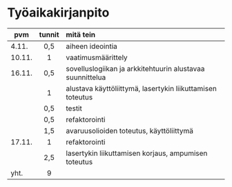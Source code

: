 # Työaikakirjanpito

| pvm   | tunnit | mitä tein |
| --- | :---: | :--- |
| 4.11. | 0,5 | aiheen ideointia
| 10.11.| 1   | vaatimusmäärittely
| 16.11.| 0,5 | sovelluslogiikan ja arkkitehtuurin alustavaa suunnittelua
|       | 1   | alustava käyttöliittymä, lasertykin liikuttamisen toteutus
|       | 0,5 | testit
|       | 0,5 | refaktorointi
|       | 1,5 | avaruusolioiden toteutus, käyttöliittymä
| 17.11.| 1   | refaktorointi
|       | 2,5 | lasertykin liikuttamisen korjaus, ampumisen toteutus
| yht.  | 9   |  |
